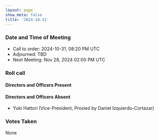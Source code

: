 ```yaml
---
layout: page
show_meta: false
title: '2024-10-31'
---
```


### Date and Time of Meeting

* Call to order: 2024-10-31, 08:20 PM UTC
* Adjourned: TBD
* Next Meeting: Nov 28, 2024 02:00 PM UTC

### Roll call

#### Directors and Officers Present

#### Directors and Officers Absent

* Yuki Hattori  (Vice-President, Proxied by Daniel Izquierdo-Cortazar)

### Votes Taken

None
